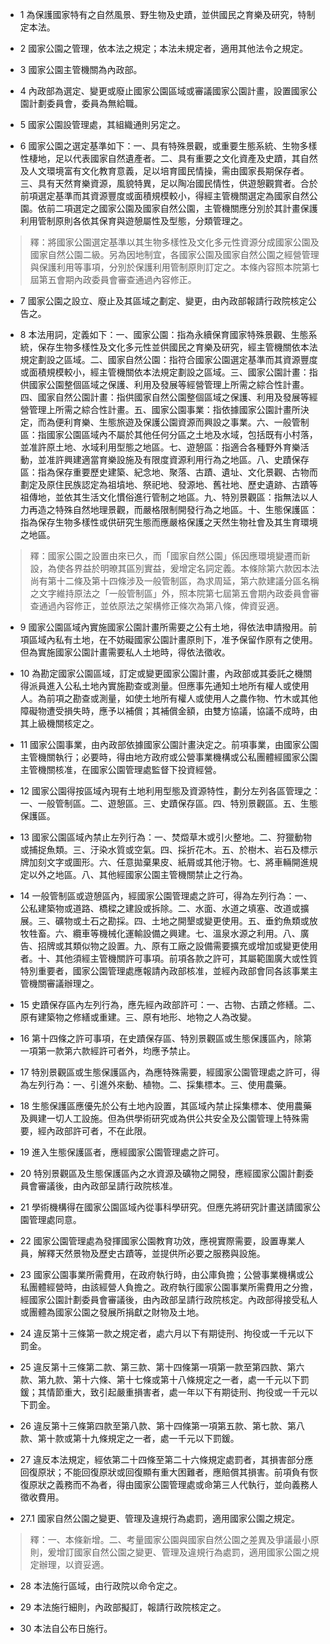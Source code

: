* 1 為保護國家特有之自然風景、野生物及史蹟，並供國民之育樂及研究，特制定本法。

* 2 國家公園之管理，依本法之規定；本法未規定者，適用其他法令之規定。

* 3 國家公園主管機關為內政部。

* 4 內政部為選定、變更或廢止國家公園區域或審議國家公園計畫，設置國家公園計劃委員會，委員為無給職。

* 5 國家公園設管理處，其組織通則另定之。

* 6 國家公園之選定基準如下：一、具有特殊景觀，或重要生態系統、生物多樣性棲地，足以代表國家自然遺產者。二、具有重要之文化資產及史蹟，其自然及人文環境富有文化教育意義，足以培育國民情操，需由國家長期保存者。三、具有天然育樂資源，風貌特異，足以陶冶國民情性，供遊憩觀賞者。合於前項選定基準而其資源豐度或面積規模較小，得經主管機關選定為國家自然公園。依前二項選定之國家公園及國家自然公園，主管機關應分別於其計畫保護利用管制原則各依其保育與遊憩屬性及型態，分類管理之。

> 釋：將國家公園選定基準以其生物多樣性及文化多元性資源分成國家公園及國家自然公園二級。另為因地制宜，各國家公園及國家自然公園之經營管理與保護利用等事項，分別於保護利用管制原則訂定之。本條內容照本院第七屆第五會期內政委員會審查通過內容修正。

* 7 國家公園之設立、廢止及其區域之劃定、變更，由內政部報請行政院核定公告之。

* 8 本法用詞，定義如下：一、國家公園：指為永續保育國家特殊景觀、生態系統，保存生物多樣性及文化多元性並供國民之育樂及研究，經主管機關依本法規定劃設之區域。二、國家自然公園：指符合國家公園選定基準而其資源豐度或面積規模較小，經主管機關依本法規定劃設之區域。三、國家公園計畫：指供國家公園整個區域之保護、利用及發展等經營管理上所需之綜合性計畫。四、國家自然公園計畫：指供國家自然公園整個區域之保護、利用及發展等經營管理上所需之綜合性計畫。五、國家公園事業：指依據國家公園計畫所決定，而為便利育樂、生態旅遊及保護公園資源而興設之事業。六、一般管制區：指國家公園區域內不屬於其他任何分區之土地及水域，包括既有小村落，並准許原土地、水域利用型態之地區。七、遊憩區：指適合各種野外育樂活動，並准許興建適當育樂設施及有限度資源利用行為之地區。八、史蹟保存區：指為保存重要歷史建築、紀念地、聚落、古蹟、遺址、文化景觀、古物而劃定及原住民族認定為祖墳地、祭祀地、發源地、舊社地、歷史遺跡、古蹟等祖傳地，並依其生活文化慣俗進行管制之地區。九、特別景觀區：指無法以人力再造之特殊自然地理景觀，而嚴格限制開發行為之地區。十、生態保護區：指為保存生物多樣性或供研究生態而應嚴格保護之天然生物社會及其生育環境之地區。

> 釋：國家公園之設置由來已久，而「國家自然公園」係因應環境變遷而新設，為使各界益於明暸其區別實益，爰增定名詞定義。本條除第六款因本法尚有第十二條及第十四條涉及一般管制區，為求周延，第六款建議分區名稱之文字維持原法之「一般管制區」外，照本院第七屆第五會期內政委員會審查通過內容修正，並依原法之架構修正條次為第八條，俾資妥適。

* 9 國家公園區域內實施國家公園計畫所需要之公有土地，得依法申請撥用。前項區域內私有土地，在不妨礙國家公園計畫原則下，准予保留作原有之使用。但為實施國家公園計畫需要私人土地時，得依法徵收。

* 10 為勘定國家公園區域，訂定或變更國家公園計畫，內政部或其委託之機關得派員進入公私土地內實施勘查或測量。但應事先通知土地所有權人或使用人。為前項之勘查或測量，如使土地所有權人或使用人之農作物、竹木或其他障礙物遭受損失時，應予以補償；其補償金額，由雙方協議，協議不成時，由其上級機關核定之。

* 11 國家公園事業，由內政部依據國家公園計畫決定之。前項事業，由國家公園主管機關執行；必要時，得由地方政府或公營事業機構或公私團體經國家公園主管機關核准，在國家公園管理處監督下投資經營。

* 12 國家公園得按區域內現有土地利用型態及資源特性，劃分左列各區管理之：一、一般管制區。二、遊憩區。三、史蹟保存區。四、特別景觀區。五、生態保護區。

* 13 國家公園區域內禁止左列行為：一、焚燬草木或引火整地。二、狩獵動物或捕捉魚類。三、汙染水質或空氣。四、採折花木。五、於樹木、岩石及標示牌加刻文字或圖形。六、任意拋棄果皮、紙屑或其他汙物。七、將車輛開進規定以外之地區。八、其他經國家公園主管機關禁止之行為。

* 14 一般管制區或遊憩區內，經國家公園管理處之許可，得為左列行為：一、公私建築物或道路、橋樑之建設或拆除。二、水面、水道之填塞、改道或擴展。三、礦物或土石之勘採。四、土地之開墾或變更使用。五、垂釣魚類或放牧牲畜。六、纜車等機械化運輸設備之興建。七、溫泉水源之利用。八、廣告、招牌或其類似物之設置。九、原有工廠之設備需要擴充或增加或變更使用者。十、其他須經主管機關許可事項。前項各款之許可，其屬範圍廣大或性質特別重要者，國家公園管理處應報請內政部核准，並經內政部會同各該事業主管機關審議辦理之。

* 15 史蹟保存區內左列行為，應先經內政部許可：一、古物、古蹟之修繕。二、原有建築物之修繕或重建。三、原有地形、地物之人為改變。

* 16 第十四條之許可事項，在史蹟保存區、特別景觀區或生態保護區內，除第一項第一款第六款經許可者外，均應予禁止。

* 17 特別景觀區或生態保護區內，為應特殊需要，經國家公園管理處之許可，得為左列行為：一、引進外來動、植物。二、採集標本。三、使用農藥。

* 18 生態保護區應優先於公有土地內設置，其區域內禁止採集標本、使用農藥及興建一切人工設施。但為供學術研究或為供公共安全及公園管理上特殊需要，經內政部許可者，不在此限。

* 19 進入生態保護區者，應經國家公園管理處之許可。

* 20 特別景觀區及生態保護區內之水資源及礦物之開發，應經國家公園計劃委員會審議後，由內政部呈請行政院核准。

* 21 學術機構得在國家公園區域內從事科學研究。但應先將研究計畫送請國家公園管理處同意。

* 22 國家公園管理處為發揮國家公園教育功效，應視實際需要，設置專業人員，解釋天然景物及歷史古蹟等，並提供所必要之服務與設施。

* 23 國家公園事業所需費用，在政府執行時，由公庫負擔；公營事業機構或公私團體經營時，由該經營人負擔之。政府執行國家公園事業所需費用之分擔，經國家公園計劃委員會審議後，由內政部呈請行政院核定。內政部得接受私人或團體為國家公園之發展所捐獻之財物及土地。

* 24 違反第十三條第一款之規定者，處六月以下有期徒刑、拘役或一千元以下罰金。

* 25 違反第十三條第二款、第三款、第十四條第一項第一款至第四款、第六款、第九款、第十六條、第十七條或第十八條規定之一者，處一千元以下罰鍰；其情節重大，致引起嚴重損害者，處一年以下有期徒刑、拘役或一千元以下罰金。

* 26 違反第十三條第四款至第八款、第十四條第一項第五款、第七款、第八款、第十款或第十九條規定之一者，處一千元以下罰鍰。

* 27 違反本法規定，經依第二十四條至第二十六條規定處罰者，其損害部分應回復原狀；不能回復原狀或回復顯有重大困難者，應賠償其損害。前項負有恢復原狀之義務而不為者，得由國家公園管理處或命第三人代執行，並向義務人徵收費用。

* 27.1 國家自然公園之變更、管理及違規行為處罰，適用國家公園之規定。

> 釋：一、本條新增。二、考量國家公園與國家自然公園之差異及爭議最小原則，爰增訂國家自然公園之變更、管理及違規行為處罰，適用國家公園之規定辦理，以資妥適。

* 28 本法施行區域，由行政院以命令定之。

* 29 本法施行細則，內政部擬訂，報請行政院核定之。

* 30 本法自公布日施行。

